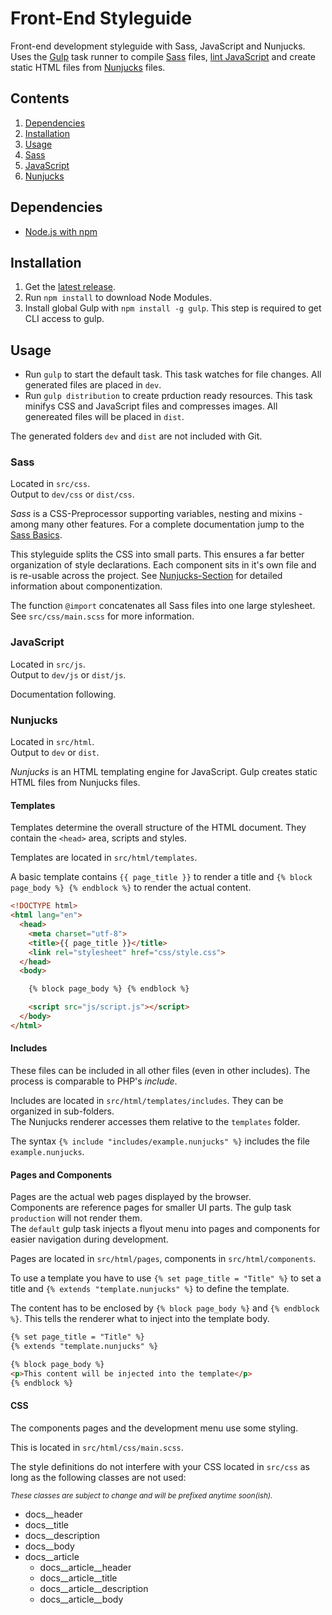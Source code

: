 # Front-End Styleguide
Front-end development styleguide with Sass, JavaScript and Nunjucks.
Uses the [Gulp](http://gulpjs.com/) task runner to compile [Sass](http://sass-lang.com/) files, [lint JavaScript](http://jshint.com/) and create static HTML files from [Nunjucks](https://mozilla.github.io/nunjucks/) files.


## Contents
1. [Dependencies](#dependencies)
2. [Installation](#installation)
3. [Usage](#usage)
  1. [Sass](#sass)
  2. [JavaScript](#javascript)
  3. [Nunjucks](#nunjucks)


## Dependencies
* [Node.js with npm](https://nodejs.org/)


## Installation
1. Get the [latest release](https://github.com/MVSde/styleguide/releases/latest).
2. Run `npm install` to download Node Modules.
3. Install global Gulp with `npm install -g gulp`. This step is required to get CLI access to gulp.


## Usage
* Run `gulp` to start the default task. This task watches for file changes. All generated files are placed in `dev`.
* Run `gulp distribution` to create prduction ready resources. This task minifys CSS and JavaScript files and compresses images. All genereated files will be placed in `dist`.

The generated folders `dev` and `dist` are not included with Git.


### Sass
Located in `src/css`.<br>
Output to `dev/css` or `dist/css`.

*Sass* is a CSS-Preprocessor supporting variables, nesting and mixins - among many other features.
For a complete documentation jump to the [Sass Basics](http://sass-lang.com/guide).

This styleguide splits the CSS into small parts. This ensures a far better organization of style declarations. Each component sits in it's own file and is re-usable across the project. See [Nunjucks-Section](#nunjucks) for detailed information about componentization.

The function `@import` concatenates all Sass files into one large stylesheet. See `src/css/main.scss` for more information.


### JavaScript
Located in `src/js`.<br>
Output to `dev/js` or `dist/js`.

Documentation following.


### Nunjucks
Located in `src/html`.<br>
Output to `dev` or `dist`.

*Nunjucks* is an HTML templating engine for JavaScript. Gulp creates static HTML files from Nunjucks files.

#### Templates
Templates determine the overall structure of the HTML document. They contain the `<head>` area, scripts and styles.

Templates are located in `src/html/templates`.

A basic template contains `{{ page_title }}` to render a title and `{% block page_body %} {% endblock %}` to render the actual content.

```html
<!DOCTYPE html>
<html lang="en">
  <head>
    <meta charset="utf-8">
    <title>{{ page_title }}</title>
    <link rel="stylesheet" href="css/style.css">
  </head>
  <body>

    {% block page_body %} {% endblock %}

    <script src="js/script.js"></script>
  </body>
</html>
```

#### Includes
These files can be included in all other files (even in other includes). The process is comparable to PHP's *include*.

Includes are located in `src/html/templates/includes`. They can be organized in sub-folders.<br>
The Nunjucks renderer accesses them relative to the `templates` folder.

The syntax `{% include "includes/example.nunjucks" %}` includes the file `example.nunjucks`.

#### Pages and Components
Pages are the actual web pages displayed by the browser.<br>
Components are reference pages for smaller UI parts. The gulp task `production` will not render them.<br>
The `default` gulp task injects a flyout menu into pages and components for easier navigation during development.

Pages are located in `src/html/pages`, components in `src/html/components`.

To use a template you have to use `{% set page_title = "Title" %}` to set a title and `{% extends "template.nunjucks" %}` to define the template.

The content has to be enclosed by `{% block page_body %}` and `{% endblock %}`. This tells the renderer what to inject into the template body.

```html
{% set page_title = "Title" %}
{% extends "template.nunjucks" %}

{% block page_body %}
<p>This content will be injected into the template</p>
{% endblock %}
```

#### CSS
The components pages and the development menu use some styling.

This is located in `src/html/css/main.scss`.

The style definitions do not interfere with your CSS located in `src/css` as long as the following classes are not used:

<small>*These classes are subject to change and will be prefixed anytime soon(ish).*</small>

* docs__header
* docs__title
* docs__description
* docs__body
* docs__article
  * docs\__article__header
  * docs\__article__title
  * docs\__article__description
  * docs\__article__body
